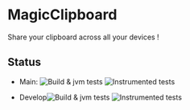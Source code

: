 # MagicClipboard

Share your clipboard across all your devices !

## Status
- Main: ![Build & jvm tests](https://github.com/michaelheiniger/MagicClipBoard/actions/workflows/jvm-tests.yml/badge.svg?branch=main) ![Instrumented tests](https://github.com/michaelheiniger/MagicClipBoard/actions/workflows/instrumented-tests.yml/badge.svg?branch=main)

- Develop![Build & jvm tests](https://github.com/michaelheiniger/MagicClipBoard/actions/workflows/jvm-tests.yml/badge.svg?branch=develop) ![Instrumented tests](https://github.com/michaelheiniger/MagicClipBoard/actions/workflows/instrumented-tests.yml/badge.svg?branch=develop)

